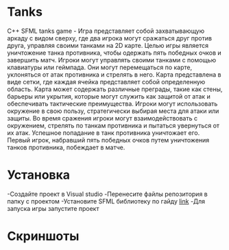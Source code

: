 # Tanks
C++ SFML tanks game - Игра представляет собой захватывающую аркаду с видом сверху, где два игрока могут сражаться друг против друга, управляя своими танками на 2D карте. Целью игры является уничтожение танка противника, чтобы одержать пять победных очков и завершить матч. 
Игроки могут управлять своими танками с помощью клавиатуры или геймпада. Они могут перемещаться по карте, уклоняться от атак противника и стрелять в него.
Карта представлена в виде сетки, где каждая ячейка представляет собой определенную область. Карта может содержать различные преграды, такие как стены, барьеры или укрытия, которые могут служить как защитой от атак и обеспечивать тактические преимущества. Игроки могут использовать окружение в свою пользу, стратегически выбирая места для атаки или защиты.
Во время сражения игроки могут взаимодействовать с окружением, стрелять по танкам противника и пытаться увернуться от их атак. Успешное попадание в танк противника уничтожает его. Первый игрок, набравший пять победных очков путем уничтожения танков противника, побеждает в матче.
# Установка
-Создайте проект в Visual studio
-Перенесите файлы репозитория в папку с проектом
-Установите SFML библиотеку по гайду [link](https://habr.com/ru/articles/703500/)
-Для запуска игры запустите проект
# Скриншоты
